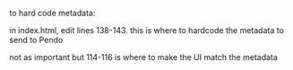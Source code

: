 to hard code metadata:

in index.html, edit lines 138-143. this is where to hardcode the metadata to send to Pendo

not as important but 114-116 is where to make the UI match the metadata
